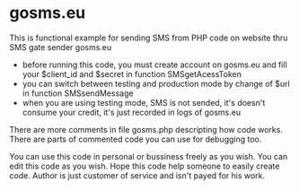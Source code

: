 # gosms.eu
This is functional example for sending SMS from PHP code on website thru SMS gate sender gosms.eu

- before running this code, you must create account on gosms.eu and fill your $client_id and $secret in function SMSgetAcessToken
- you can switch between testing and production mode by change of $url in function SMSsendMessage
- when you are using testing mode, SMS is not sended, it's doesn't consume your credit, it's just recorded in logs of gosms.eu

There are more comments in file gosms.php descripting how code works. There are parts of commented code you can use for debugging too. 

You can use this code in personal or bussiness freely as you wish. You can edit this code as you wish. Hope this code help someone to easily create code. Author is just customer of service and isn't payed for his work.
